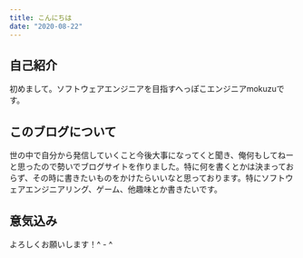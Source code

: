 ```yaml
---
title: こんにちは
date: "2020-08-22"
---
```


<!-- end -->

## 自己紹介
初めまして。ソフトウェアエンジニアを目指すへっぽこエンジニアmokuzuです。

## このブログについて
世の中で自分から発信していくこと今後大事になってくと聞き、俺何もしてねーと思ったので勢いでブログサイトを作りました。特に何を書くとかは決まっておらず、その時に書きたいものをかけたらいいなと思っております。特にソフトウェアエンジニアリング、ゲーム、他趣味とか書きたいです。

## 意気込み
よろしくお願いします！^ - ^
